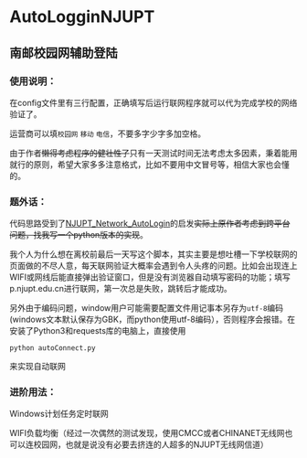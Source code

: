 # AutoLogginNJUPT
## 南邮校园网辅助登陆
### 使用说明：
在config文件里有三行配置，正确填写后运行联网程序就可以代为完成学校的网络验证了。

运营商可以填`校园网` `移动` `电信`，不要多字少字多加空格。

由于作者~~懒得考虑程序的健壮性了~~只有一天测试时间无法考虑太多因素，秉着能用就行的原则，希望大家多多注意格式，比如不要用中文冒号等，相信大家也会懂的。
### 题外话：
代码思路受到了[NJUPT_Network_AutoLogin](https://github.com/pdxgf1208/NJUPT_Network_AutoLogin)的启发~~实际上原作者考虑到跨平台问题，找我写一个python版本的实现~~。

我个人为什么想在离校前最后一天写这个脚本，其实主要是想吐槽一下学校联网的页面做的不尽人意，每天联网验证大概率会遇到令人头疼的问题。比如会出现连上WIFI或网线后能直接弹出验证窗口，但是没有浏览器自动填写密码的功能；填写p.njupt.edu.cn进行联网，第一次总是失败，跳转后才能成功。

另外由于编码问题，window用户可能需要配置文件用记事本另存为`utf-8`编码(windows文本默认保存为GBK，而python使用utf-8编码），否则程序会报错。在安装了Python3和requests库的电脑上，直接使用

    python autoConnect.py
来实现自动联网
### 进阶用法：
Windows计划任务定时联网

WIFI负载均衡（经过一次偶然的测试发现，使用CMCC或者CHINANET无线网也可以连校园网，也就是说没有必要去挤连的人超多的NJUPT无线网信道）
